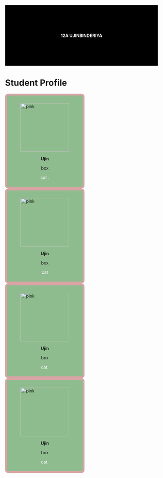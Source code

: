 <!DOCTYPE html>
<html lang="en">
<head>
    <meta charset="UTF-8">
    <meta name="viewport" content="width=device-width, initial-scale=1.0">
    <title>Final exam</title>
</head>
<style>
    #head{
        height: 200px;
        background-color: black;
        display: flex;
        align-items: center;
        justify-content: center;
        color: white;
        font-weight: bold;
    }
    h1{
        font-weight: bold;
    }
    .durvuljin{
        display: inline-block;
        height: 300px;
        width: 250px;
        background-color: darkseagreen;
        border: 6px solid rgb(216, 164, 164);
        border-radius: 10px;
    }
    #ner{
        font-weight: bold;
    }
    #description{
        color: white;
    }
    p{
        text-align: center;
    }
    img{
        height: 160px;
        width: 160px;
        padding-left:45px ;
        padding-top: 25px;
    }
</style>
<body>
    <div id="head">12A UJINBINDERIYA</div>
    <h1>Student Profile</h1>
<div class="bugd">
    <div class="durvuljin">
        <img src="c:\Users\badma\OneDrive\Desktop\final.jpg" alt="pink">
        <p id="ner">Ujin</p>
        <p id="role">box</p>
        <p id="description">cat .</p>
    </div>
    <div class="durvuljin">
        <img src="c:\Users\badma\OneDrive\Desktop\final.jpg" alt="pink">
        <p id="ner">Ujin</p>
        <p id="role">box</p>
        <p id="description">cat</p>
    </div>
    <div class="durvuljin">
        <img src="c:\Users\badma\OneDrive\Desktop\final.jpg" alt="pink">
        <p id="ner">Ujin</p>
        <p id="role">box</p>
        <p id="description">cat.</p>
    </div>
    <div class="durvuljin">
        <img src="c:\Users\badma\OneDrive\Desktop\final.jpg" alt="pink">
        <p id="ner">Ujin</p>
        <p id="role">box</p>
        <p id="description">cat.</p>
    </div>
</body>
</html>
